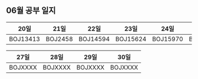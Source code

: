 ## 06월 공부 일지
20일 | 21일 | 22일 | 23일  | 24일  |  25일  | 26일
:-----:|:-----:|:-----:|:-----:|:-----:|:-----:|:-----:
BOJ13413|BOJ2458|BOJ14594|BOJ15624|BOJ15970|BOJXXXX|BOJXXXX

27일 | 28일 | 29일 | 30일
:-----:|:-----:|:-----:|:-----:
BOJXXXX|BOJXXXX|BOJXXXX|BOJXXXX
